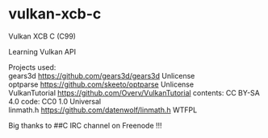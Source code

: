 # vulkan-xcb-c

Vulkan XCB C (C99)

Learning Vulkan API

 Projects used:  
 gears3d https://github.com/gears3d/gears3d Unlicense  
 optparse https://github.com/skeeto/optparse Unlicense  
 VulkanTutorial https://github.com/Overv/VulkanTutorial contents: CC BY-SA 4.0 code: CC0 1.0 Universal  
 linmath.h https://github.com/datenwolf/linmath.h WTFPL  

 Big thanks to ##C IRC channel on Freenode !!!
